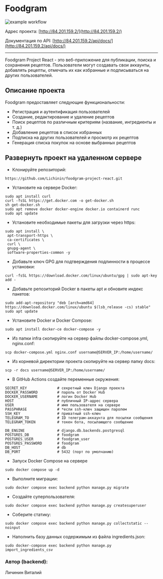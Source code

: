 # Foodgram

![example workflow](https://github.com/lichinin/foodgram-project-react/actions/workflows/foodgram.yml/badge.svg)

Адрес проекта: [http://84.201.159.2/](http://84.201.159.2/)

Документация по API: [http://84.201.159.2/api/docs/](http://84.201.159.2/api/docs/)

_______
Foodgram Project React - это веб-приложение для публикации, поиска и сохранения рецептов. Пользователи могут создавать свои аккаунты, добавлять рецепты, отмечать их как избранные и подписываться на других пользователей.

## Описание проекта
Foodgram предоставляет следующие функциональности:

- Регистрация и аутентификация пользователей
- Создание, редактирование и удаление рецептов
- Поиск рецептов по различным критериям (название, ингредиенты и т. д.)
- Добавление рецептов в список избранных
- Подписка на других пользователей и просмотр их рецептов
- Генерация списка покупок на основе выбранных рецептов

## Развернуть проект на удаленном сервере

- Клонируйте репозиторий:
```
https://github.com/Lichinin/foodgram-project-react.git
```

- Установите на сервере Docker:

```
sudo apt install curl
curl -fsSL https://get.docker.com -o get-docker.sh
sh get-docker.sh
sudo apt remove docker docker-engine docker.io containerd runc
sudo apt update
```

 - Установите необходимые пакеты для загрузки через https:
 ```
sudo apt install \
  apt-transport-https \
  ca-certificates \
  curl \
  gnupg-agent \
  software-properties-common -y 
```

- Добавьте ключ GPG для подтверждения подлинности в процессе установки:
```
curl -fsSL https://download.docker.com/linux/ubuntu/gpg | sudo apt-key add -
```

- Добавьте репозиторий Docker в пакеты apt и обновите индекс пакетов:
```
sudo add-apt-repository "deb [arch=amd64] https://download.docker.com/linux/ubuntu $(lsb_release -cs) stable"
sudo apt update
```

- Установите Docker и Docker Compose:
```
sudo apt install docker-ce docker-compose -y
```

- Из папки infra скопируйте на сервер файлы docker-compose.yml, nginx.conf:

```
scp docker-compose.yml nginx.conf username@SERVER_IP:/home/username/
```

- Из корневой директории проекта скопируйте на сервер папку docs:

```
scp -r docs username@SERVER_IP:/home/username/
```

- В GitHub Actions создайте переменные окружения:
```
SECRET_KEY              # секретный ключ Django проекта
DOCKER_PASSWORD         # пароль от Docker Hub
DOCKER_USERNAME         # логин Docker Hub
HOST                    # публичный IP-адрес сервера
USER                    # имя пользователя на сервере
PASSPHRASE              # *если ssh-ключ защищен паролем
SSH_KEY                 # приватный ssh-ключ
TELEGRAM_TO             # ID телеграм-аккаунта для посылки сообщения
TELEGRAM_TOKEN          # токен бота, посылающего сообщение

DB_ENGINE               # django.db.backends.postgresql
POSTGRES_DB             # foodgram
POSTGRES_USER           # foodgram_user
POSTGRES_PASSWORD       # foodgram
DB_HOST                 # db
DB_PORT                 # 5432 (порт по умолчанию)
```

- Запуск Docker Compose на сервере
```
sudo docker compose up -d
```

- Выполните миграции:
```
sudo docker compose exec backend python manage.py migrate
```

- Создайте суперпользователя:
```
sudo docker compose exec backend python manage.py createsuperuser
```

- Соберите статику:
```
sudo docker compose exec backend python manage.py collectstatic --noinput
```

- Наполнить базу данных содержимым из файла ingredients.json:
```
sudo docker-compose exec backend python manage.py import_ingredients_csv
```

### Автор (backend):

Личинин Виталий
 